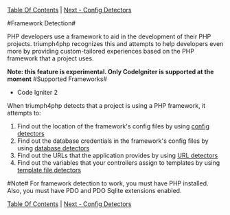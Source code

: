 [Table Of Contents](/#toc) | [Next - Config Detectors](/config-detectors/)

#Framework Detection#

PHP developers use a framework to aid in the development of their PHP projects.  triumph4php 
recognizes this and attempts to help developers even more by providing custom-tailored
experiences based on the PHP framework that a project uses.

**Note: this feature is experimental.  Only CodeIgniter is supported at the moment**
<a id="supported-frameworks"></a>
#Supported Frameworks#
  * Code Igniter 2

When triumph4php detects that a project is using a PHP framework, it attempts to:

  1. Find out the location of the framework's config files by using [config detectors](/config-detectors/)
  2. Find out the database credentials in the framework's config files by using [database detectors](/database-detectors/)
  3. Find out the URLs that the application provides by using [URL detectors](/url-detectors/)
  4. Find out the variables that your controllers assign to templates by using [template file detectors](/template-file-detectors/)

#Note#
For framework detection to work, you must have PHP installed.  Also, you must 
have PDO and PDO Sqlite extensions enabled.

[Table Of Contents](/#toc) | [Next - Config Detectors](/config-detectors/)